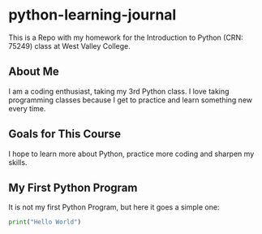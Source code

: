 # python-learning-journal
This is a Repo with my homework for the Introduction to Python (CRN: 75249) class at West Valley College. 

## About Me

I am a coding enthusiast, taking my 3rd Python class. I love taking programming classes because I get to practice and learn something new every time. 

## Goals for This Course

I hope to learn more about Python, practice more coding and sharpen my skills. 

## My First Python Program 

It is not my first Python Program, but here it goes a simple one: 

```python
print("Hello World")
```

